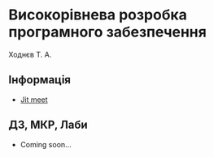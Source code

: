 # Високорівнева розробка програмного забезпечення

Ходнєв Т. А.

## Інформація

* [Jit meet](https://meet.jit.si/RevolutionaryJoysTemptRecklessly)

## ДЗ, МКР, Лаби

* Coming soon...